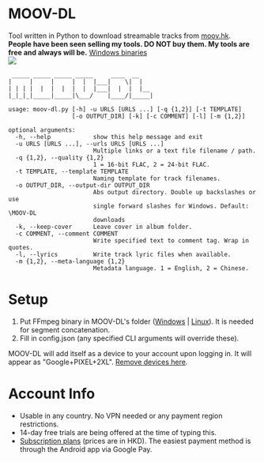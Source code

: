 # MOOV-DL
Tool written in Python to download streamable tracks from [moov.hk](https://moov.hk/).   
**People have been seen selling my tools. DO NOT buy them. My tools are free and always will be.**
[Windows binaries](https://github.com/Sorrow446/MOOV-DL/releases)   
![](https://orion.feralhosting.com/sorrow/share/moov-dl.png)

```
 _____ _____ _____ _____     ____  __
|     |     |     |  |  |___|    \|  |
| | | |  |  |  |  |  |  |___|  |  |  |__
|_|_|_|_____|_____|\___/    |____/|_____|

usage: moov-dl.py [-h] -u URLS [URLS ...] [-q {1,2}] [-t TEMPLATE]
                  [-o OUTPUT_DIR] [-k] [-c COMMENT] [-l] [-m {1,2}]

optional arguments:
  -h, --help            show this help message and exit
  -u URLS [URLS ...], --urls URLS [URLS ...]
                        Multiple links or a text file filename / path.
  -q {1,2}, --quality {1,2}
                        1 = 16-bit FLAC, 2 = 24-bit FLAC.
  -t TEMPLATE, --template TEMPLATE
                        Naming template for track filenames.
  -o OUTPUT_DIR, --output-dir OUTPUT_DIR
                        Abs output directory. Double up backslashes or use
                        single forward slashes for Windows. Default: \MOOV-DL
                        downloads
  -k, --keep-cover      Leave cover in album folder.
  -c COMMENT, --comment COMMENT
                        Write specified text to comment tag. Wrap in quotes.
  -l, --lyrics          Write track lyric files when available.
  -m {1,2}, --meta-language {1,2}
                        Metadata language. 1 = English, 2 = Chinese.
```
# Setup
1. Put FFmpeg binary in MOOV-DL's folder ([Windows](https://github.com/BtbN/FFmpeg-Builds/releases) | [Linux](https://johnvansickle.com/ffmpeg/)). It is needed for segment concatenation.
2. Fill in config.json (any specified CLI arguments will override these).

MOOV-DL will add itself as a device to your account upon logging in. It will appear as "Google+PIXEL+2XL". [Remove devices here](https://moov.hk/#/user/deviceMapping).

# Account Info
- Usable in any country. No VPN needed or any payment region restrictions.
- 14-day free trials are being offered at the time of typing this.
- [Subscription plans](https://moov.hk/reg/paynow.html?lang=en_us) (prices are in HKD). The easiest payment method is through the Android app via Google Pay.
